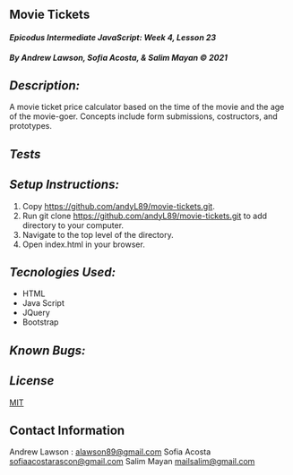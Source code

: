 ## Movie Tickets
#### *Epicodus Intermediate JavaScript: Week 4, Lesson 23*
***By Andrew Lawson, Sofia Acosta, & Salim Mayan © 2021***

## *Description:*
A movie ticket price calculator based on the time of the movie and the age of the movie-goer. Concepts include form submissions, costructors, and prototypes.

## *Tests*


## *Setup Instructions:*

1. Copy https://github.com/andyL89/movie-tickets.git.
2. Run git clone https://github.com/andyL89/movie-tickets.git to add directory to your computer.
2. Navigate to the top level of the directory.
3. Open index.html in your browser.

## *Tecnologies Used:*
* HTML
* Java Script
* JQuery
* Bootstrap

## *Known Bugs:*


## *License*

[MIT](LICENSE.txt)

## Contact Information

Andrew Lawson : alawson89@gmail.com
Sofia Acosta sofiaacostarascon@gmail.com
Salim Mayan mailsalim@gmail.com